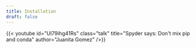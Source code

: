 ```yaml
---
title: Installation
draft: false
---
```


{{< youtube id="Ul79ihg41Rs" class="talk" title="Spyder says: Don't mix pip and conda" author="Juanita Gomez" />}}
